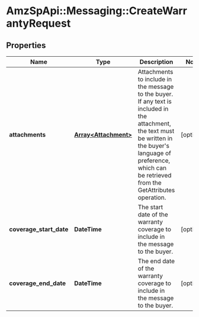 # AmzSpApi::Messaging::CreateWarrantyRequest

## Properties
Name | Type | Description | Notes
------------ | ------------- | ------------- | -------------
**attachments** | [**Array&lt;Attachment&gt;**](Attachment.md) | Attachments to include in the message to the buyer. If any text is included in the attachment, the text must be written in the buyer&#x27;s language of preference, which can be retrieved from the GetAttributes operation. | [optional] 
**coverage_start_date** | **DateTime** | The start date of the warranty coverage to include in the message to the buyer. | [optional] 
**coverage_end_date** | **DateTime** | The end date of the warranty coverage to include in the message to the buyer. | [optional] 

